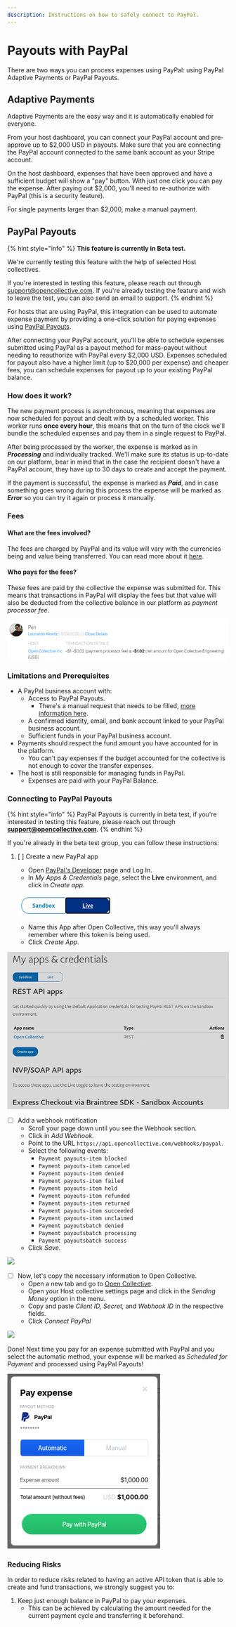 ```yaml
---
description: Instructions on how to safely connect to PayPal.
---
```


# Payouts with PayPal

There are two ways you can process expenses using PayPal: using PayPal Adaptive Payments or PayPal Payouts.

## Adaptive Payments

Adaptive Payments are the easy way and it is automatically enabled for everyone.

From your host dashboard, you can connect your PayPal account and pre-approve up to $2,000 USD in payouts. Make sure that you are connecting the PayPal account connected to the same bank account as your Stripe account.

On the host dashboard, expenses that have been approved and have a sufficient budget will show a "pay" button. With just one click you can pay the expense. After paying out $2,000, you'll need to re-authorize with PayPal \(this is a security feature\).

For single payments larger than $2,000, make a manual payment.

## PayPal Payouts

{% hint style="info" %}
**This feature is currently in Beta test.**

We're currently testing this feature with the help of selected Host collectives.

If you're interested in testing this feature, please reach out through support@opencollective.com. If you're already testing the feature and wish to leave the test, you can also send an email to support.
{% endhint %}

For hosts that are using PayPal, this integration can be used to automate expense payment by providing a one-click solution for paying expenses using [PayPal Payouts](https://developer.paypal.com/docs/payouts/).

After connecting your PayPal account, you'll be able to schedule expenses submitted using PayPal as a payout method for mass-payout without needing to reauthorize with PayPal every $2,000 USD. Expenses scheduled for payout also have a higher limit \(up to $20,000 per expense\) and cheaper fees, you can schedule expenses for payout up to your existing PayPal balance.

### How does it work?

The new payment process is asynchronous, meaning that expenses are now scheduled for payout and dealt with by a scheduled worker. This worker runs **once every hour**, this means that on the turn of the clock we'll bundle the scheduled expenses and pay them in a single request to PayPal.

After being processed by the worker, the expense is marked as in _**Processing**_ and individually tracked. We'll make sure its status is up-to-date on our platform, bear in mind that in the case the recipient doesn't have a PayPal account, they have up to 30 days to create and accept the payment.

If the payment is successful, the expense is marked as _**Paid**_, and in case something goes wrong during this process the expense will be marked as _**Error**_ so you can try it again or process it manually.

### Fees

#### What are the fees involved?

The fees are charged by PayPal and its value will vary with the currencies being and value being transferred. You can read more about it [here](https://developer.paypal.com/docs/payouts/reference/fees/).

#### Who pays for the fees?

These fees are paid by the collective the expense was submitted for. This means that transactions in PayPal will display the fees but that value will also be deducted from the collective balance in our platform as _payment processor fee_.

![An expense submitted to Open Collective Engineering paid using PayPal.](../../.gitbook/assets/image%20%2826%29.png)

### Limitations and Prerequisites

* A PayPal business account with:
  * Access to PayPal Payouts.
    * There's a manual request that needs to be filled, [more information here](https://developer.paypal.com/docs/payouts/integrate/prerequisites/#get-access-to-paypal-payouts).
  * A confirmed identity, email, and bank account linked to your PayPal business account.
  * Sufficient funds in your PayPal business account.
* Payments should respect the fund amount you have accounted for in the platform.
  * You can't pay expenses if the budget accounted for the collective is not enough to cover the transfer expenses.
* The host is still responsible for managing funds in PayPal.
  * Expenses are paid with your PayPal Balance.

### Connecting to PayPal Payouts

{% hint style="info" %}
PayPal Payouts is currently in beta test, if you're interested in testing this feature, please reach out through **support@opencollective.com**.
{% endhint %}

If you're already in the beta test group, you can follow these instructions:

1. [ ] Create a new PayPal app

   * Open [PayPal's Developer](https://developer.paypal.com/developer/applications/) page and Log In.
   * In _My Apps & Credentials_ page, select the **Live** environment, and click in _Create app_.

   ![](../../.gitbook/assets/image%20%2825%29.png)

   * Name this App after Open Collective, this way you'll always remember where this token is being used.
   * Click _Create App._

![](../../.gitbook/assets/screen-record-from-2020-07-10-13.30.21.gif)

* [ ] Add a webhook notification
  * Scroll your page down until you see the Webhook section.
  * Click in _Add Webhook._
  * Point to the URL `https://api.opencollective.com/webhooks/paypal`.
  * Select the following events:
    * `Payment payouts-item blocked`
    * `Payment payouts-item canceled`
    * `Payment payouts-item denied`
    * `Payment payouts-item failed`
    * `Payment payouts-item held`
    * `Payment payouts-item refunded`
    * `Payment payouts-item returned`
    * `Payment payouts-item succeeded`
    * `Payment payouts-item unclaimed`
    * `Payment payoutsbatch denied`
    * `Payment payoutsbatch processing`
    * `Payment payoutsbatch success`
  * Click _Save._

![](../../.gitbook/assets/create_webhook.gif)

* [ ] Now, let's copy the necessary information to Open Collective.
  * Open a new tab and go to [Open Collective](https://www.opencollective.com).
  * Open your Host collective settings page and click in the _Sending Money_ option in the menu.
  * Copy and paste _Client ID, Secret,_ and _Webhook ID_ in the respective fields.
  * Click _Connect PayPal_

![](../../.gitbook/assets/connect_paypal.gif)

Done! Next time you pay for an expense submitted with PayPal and you select the automatic method, your expense will be marked as _Scheduled for Payment_ and processed using PayPal Payouts!

![](../../.gitbook/assets/image%20%2839%29.png)

### Reducing Risks

In order to reduce risks related to having an active API token that is able to create and fund transactions, we strongly suggest you to:

1. Keep just enough balance in PayPal to pay your expenses.
   * This can be achieved by calculating the amount needed for the current payment cycle and transferring it beforehand.

